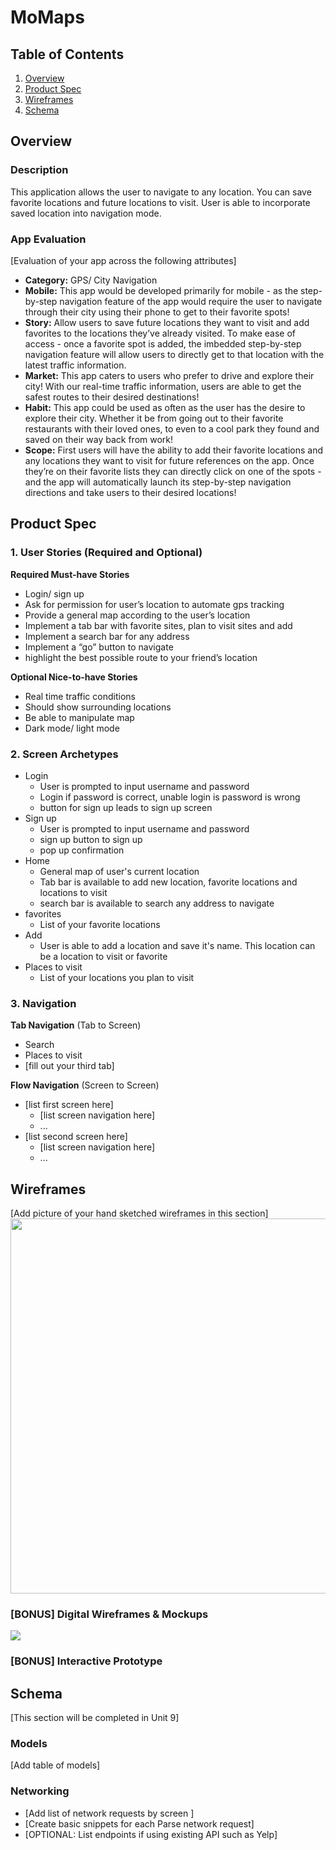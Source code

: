 # MoMaps

## Table of Contents
1. [Overview](#Overview)
1. [Product Spec](#Product-Spec)
1. [Wireframes](#Wireframes)
2. [Schema](#Schema)

## Overview
### Description
This application allows the user to navigate to any location. You can save favorite locations and future locations to visit. User is able to incorporate saved location into navigation mode.

### App Evaluation
[Evaluation of your app across the following attributes]
- **Category:** GPS/ City Navigation
- **Mobile:** This app would be developed primarily for mobile - as the step-by-step navigation feature of the app would require the user to navigate through their city using their phone to get to their favorite spots!
- **Story:** Allow users to save future locations they want to visit and add favorites to the locations they’ve already visited. To make ease of access - once a favorite spot is added, the imbedded step-by-step navigation feature will allow users to directly get to that location with the latest traffic information.
- **Market:** This app caters to users who prefer to drive and explore their city! With our real-time traffic information, users are able to get the safest routes to their desired destinations!
- **Habit:** This app could be used as often as the user has the desire to explore their city. Whether it be from going out to their favorite restaurants with their loved ones, to even to a cool park they found and saved on their way back from work!
- **Scope:** First users will have the ability to add their favorite locations and any locations they want to visit for future references on the app. Once they’re on their favorite lists they can directly click on one of the spots - and the app will automatically launch its step-by-step navigation directions and take users to their desired locations!

## Product Spec

### 1. User Stories (Required and Optional)

**Required Must-have Stories**

* Login/ sign up
* Ask for permission for user’s location to automate gps tracking
* Provide a general map according to the user’s location 
* Implement a tab bar with favorite sites, plan to visit sites and add
* Implement a search bar for any address 
* Implement a “go” button to navigate
* highlight the best possible route to your friend’s location

**Optional Nice-to-have Stories**

* Real time traffic conditions
* Should show surrounding locations 
* Be able to manipulate map
* Dark mode/ light mode 


### 2. Screen Archetypes

* Login
   * User is prompted to input username and password
   * Login if password is correct, unable login is password is wrong
   * button for sign up leads to sign up screen 
* Sign up
   * User is prompted to input username and password
   * sign up button to sign up 
   * pop up confirmation
* Home
   * General map of user's current location 
   * Tab bar is available to add new location, favorite locations and locations to visit 
   * search bar is available to search any address to navigate
* favorites
   * List of your favorite locations 
* Add
   * User is able to add a location and save it's name. This location can be a location to visit or favorite
* Places to visit 
   * List of your locations you plan to visit 
### 3. Navigation

**Tab Navigation** (Tab to Screen)

* Search
* Places to visit
* [fill out your third tab]

**Flow Navigation** (Screen to Screen)

* [list first screen here]
   * [list screen navigation here]
   * ...
* [list second screen here]
   * [list screen navigation here]
   * ...

## Wireframes
[Add picture of your hand sketched wireframes in this section]
<img src="YOUR_WIREFRAME_IMAGE_URL" width=600>

### [BONUS] Digital Wireframes & Mockups
![](https://i.imgur.com/6GhVKOF.jpg)
### [BONUS] Interactive Prototype

## Schema 
[This section will be completed in Unit 9]
### Models
[Add table of models]
### Networking
- [Add list of network requests by screen ]
- [Create basic snippets for each Parse network request]
- [OPTIONAL: List endpoints if using existing API such as Yelp]
